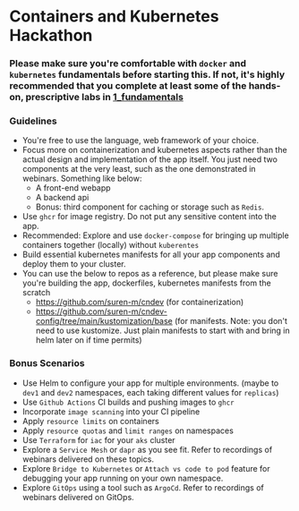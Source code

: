 # Containers and Kubernetes Hackathon 

### Please make sure you're comfortable with `docker` and `kubernetes` fundamentals before starting this. If not, it's highly recommended that you complete at least some of the hands-on, prescriptive labs in [1_fundamentals](../1_fundamentals)

### Guidelines

* You're free to use the language, web framework of your choice. 
* Focus more on containerization and kubernetes aspects rather than the actual design and implementation of the app itself. You just need two components at the very least, such as the one demonstrated in webinars. Something like below:
    * A front-end webapp 
    * A backend api
    * Bonus: third component for caching or storage such as `Redis`.
* Use `ghcr` for image registry. Do not put any sensitive content into the app.
* Recommended: Explore and use `docker-compose` for bringing up multiple containers together (locally) without `kuberentes`
* Build essential kubernetes manifests for all your app components and deploy them to your cluster.
* You can use the below to repos as a reference, but please make sure you're building the app, dockerfiles, kubernetes manifests from the scratch
    * https://github.com/suren-m/cndev (for containerization)
    * https://github.com/suren-m/cndev-config/tree/main/kustomization/base (for manifests. Note: you don't need to use kustomize. Just plain manifests to start with and bring in helm later on if time permits)

### Bonus Scenarios

* Use Helm to configure your app for multiple environments. (maybe to `dev1` and `dev2` namespaces, each taking different values for `replicas`)
* Use `Github Actions` CI builds and pushing images to `ghcr`
* Incorporate `image scanning` into your CI pipeline
* Apply `resource limits` on containers
* Apply `resource quotas` and `limit ranges` on namespaces
* Use `Terraform` for `iac` for your `aks` cluster
* Explore a `Service Mesh` or `dapr` as you see fit. Refer to recordings of webinars delivered on these topics.
* Explore `Bridge to Kubernetes` or `Attach vs code to pod` feature for debugging your app running on your own namespace.
* Explore `GitOps` using a tool such as `ArgoCd`. Refer to recordings of webinars delivered on GitOps.



